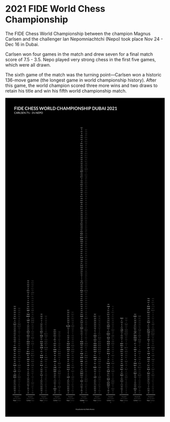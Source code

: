 # 2021 FIDE World Chess Championship
 
The FIDE Chess World Championship between the champion Magnus Carlsen and the challenger Ian Nepomniachtchi (Nepo) took place Nov 24 - Dec 16 in Dubai.

Carlsen won four games in the match and drew seven for a final match score of 7.5 - 3.5. Nepo played very strong chess in the first five games, which were all drawn.

The sixth game of the match was the turning point—Carlsen won a historic 136-move game (the longest game in world championship history). After this game, the world champion scored three more wins and two draws to retain his title and win his fifth world championship match.

![](fide_chess.png)
